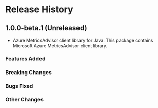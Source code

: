 # Release History

## 1.0.0-beta.1 (Unreleased)

- Azure MetricsAdvisor client library for Java. This package contains Microsoft Azure MetricsAdvisor client library.

### Features Added

### Breaking Changes

### Bugs Fixed

### Other Changes
